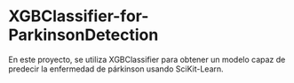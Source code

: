 # XGBClassifier-for-ParkinsonDetection
En este proyecto, se utiliza XGBClassifier para obtener un modelo capaz de predecir la enfermedad de párkinson usando SciKit-Learn.
